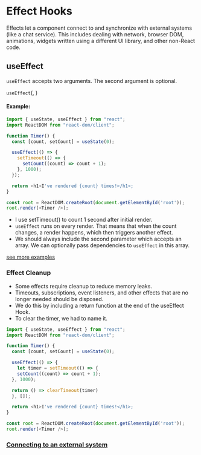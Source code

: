 # Effect Hooks
Effects let a component connect to and synchronize with external systems (like a chat service).
This includes dealing with network, browser DOM, animations, widgets written using a different UI library, and other non-React code.

## useEffect
`useEffect` accepts two arguments. The second argument is optional.

`useEffect`(<function>, <dependency>)
#### Example:
```typescript
import { useState, useEffect } from "react";
import ReactDOM from "react-dom/client";

function Timer() {
  const [count, setCount] = useState(0);

  useEffect(() => {
    setTimeout(() => {
      setCount((count) => count + 1);
    }, 1000);
  });

  return <h1>I've rendered {count} times!</h1>;
}

const root = ReactDOM.createRoot(document.getElementById('root'));
root.render(<Timer />);
```

* I use setTimeout() to count 1 second after initial render.
* `useEffect` runs on every render. That means that when the count changes, a render happens, which then triggers another effect.
* We should always include the second parameter which accepts an array. We can optionally pass dependencies to `useEffect` in this array.

[see  more examples](/step14_hooks/hooks02_useeffect/src/app/page.tsx)

### Effect Cleanup
- Some effects require cleanup to reduce memory leaks.
- Timeouts, subscriptions, event listeners, and other effects that are no longer needed should be disposed.
- We do this by including a return function at the end of the useEffect Hook.
- To clear the timer, we had to name it.

```typescript
import { useState, useEffect } from "react";
import ReactDOM from "react-dom/client";

function Timer() {
  const [count, setCount] = useState(0);

  useEffect(() => {
    let timer = setTimeout(() => {
    setCount((count) => count + 1);
  }, 1000);

  return () => clearTimeout(timer)
  }, []);

  return <h1>I've rendered {count} times!</h1>;
}

const root = ReactDOM.createRoot(document.getElementById('root'));
root.render(<Timer />);
```

### [Connecting to an external system](https://react.dev/reference/react/useEffect#connecting-to-an-external-system)